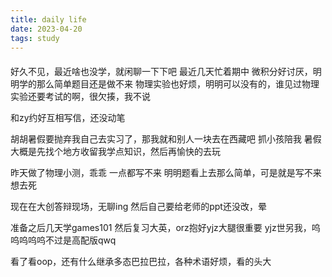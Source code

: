 ```yaml
---
title: daily life
date: 2023-04-20
tags: study
---
```


####

好久不见，最近啥也没学，就闲聊一下下吧
最近几天忙着期中
微积分好讨厌，明明学的那么简单题目还是做不来
物理实验也好烦，明明可以没有的，谁见过物理实验还要考试的啊，很欠揍，我不说

和zy约好互相写信，还没动笔

胡胡暑假要抛弃我自己去实习了，那我就和别人一块去在西藏吧
抓小孩陪我
暑假大概是先找个地方收留我学点知识，然后再愉快的去玩

昨天做了物理小测，乖乖
一点都写不来
明明题看上去那么简单，可是就是写不来
想去死

现在在大创答辩现场，无聊ing
然后自己要给老师的ppt还没改，晕

准备之后几天学games101 然后复习大英，orz抱好yjz大腿很重要
yjz世另我，呜呜呜呜呜不过是高配版qwq

看了看oop，还有什么继承多态巴拉巴拉，各种术语好烦，看的头大
